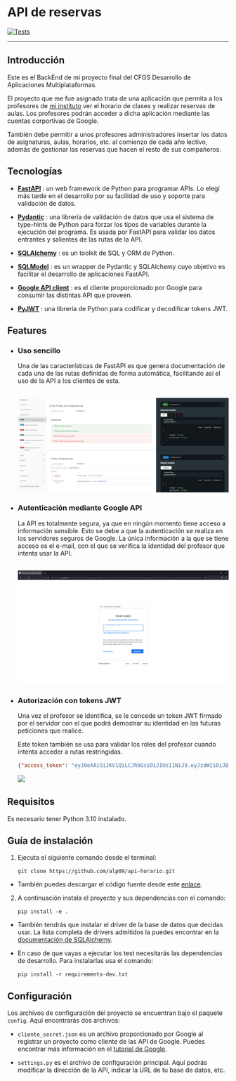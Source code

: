 
# API de reservas

[![Tests](https://github.com/alp09/api-horario/actions/workflows/tests.yml/badge.svg)](https://github.com/alp09/api-horario/actions/workflows/tests.yml)

---

## Introducción

Este es el BackEnd de mi proyecto final del CFGS Desarrollo de Aplicaciones Multiplataformas.

El proyecto que me fue asignado trata de una aplicación que permita a los profesores de [mi instituto](http://www.iestorredelrey.es/es/) ver el horario de clases y realizar reservas de aulas. Los profesores podrán acceder a dicha aplicación mediante las cuentas corportivas de Google.

También debe permitir a unos profesores administradores insertar los datos de asignaturas, aulas, horarios, etc. al comienzo de cada año lectivo, además de gestionar las reservas que hacen el resto de sus compañeros.  


## Tecnologías

* **[FastAPI](https://github.com/tiangolo/fastapi)** : un web framework de Python para programar APIs. Lo elegí más tarde en el desarrollo por su facilidad de uso y soporte para validación de datos.  


* **[Pydantic](https://github.com/samuelcolvin/pydantic)** : una librería de validación de datos que usa el sistema de type-hints de Python para forzar los tipos de variables durante la ejecución del programa. Es usada por FastAPI para validar los datos entrantes y salientes de las rutas de la API. 


* **[SQLAlchemy](https://github.com/sqlalchemy/sqlalchemy)** : es un toolkit de SQL y ORM de Python.   


* **[SQLModel](https://github.com/tiangolo/sqlmodel)** : es un wrapper de Pydantic y SQLAlchemy cuyo objetivo es facilitar el desarrollo de aplicaciones FastAPI.


* **[Google API client](https://github.com/googleapis/google-api-python-client)** : es el cliente proporcionado por Google para consumir las distintas API que proveen. 


* **[PyJWT](https://github.com/jpadilla/pyjwt)** : una librería de Python para codificar y decodificar tokens JWT.


## Features

- ### Uso sencillo

    Una de las características de FastAPI es que genera documentación de cada una de las rutas definidas de forma automática, facilitando así el uso de la API a los clientes de esta. 

    &nbsp;
	![Imagen de la documentación de la API](assets/imagen-docs.png)

- ### Autenticación mediante Google API

    La API es totalmente segura, ya que en ningún momento tiene acceso a información sensible. Esto se debe a que la autenticación se realiza en los servidores seguros de Google. La única información a la que se tiene acceso es el e-mail, con el que se verifica la identidad del profesor que intenta usar la API. 

    &nbsp;
    ![Imagen de la pantalla de login de Google](assets/imagen-google-login.png)

- ### Autorización con tokens JWT

    Una vez el profesor se identifica, se le concede un token JWT firmado por el servidor con el que podrá demostrar su identidad en las futuras peticiones que realice.
    
    Este token también se usa para validar los roles del profesor cuando intenta acceder a rutas restringidas. 

    ```json
    {"access_token": "eyJ0eXAiOiJKV1QiLCJhbGciOiJIUzI1NiJ9.eyJzdWIiOiJBTFAiLCJleHAiOjE2NTU0MTEyMzN9.S_YPiRapP_v3dCCn4OdR0Iy8QC_CtMo4-BD7OTExeAU", "token_type": "bearer"}
    ```

    [![](http://jwt.io/img/badge.svg)](https://jwt.io/)


## Requisitos

Es necesario tener Python 3.10 instalado.	

## Guía de instalación

1. Ejecuta el siguiente comando desde el terminal:
	
    ```shell
    git clone https://github.com/alp09/api-horario.git
    ```

* También puedes descargar el código fuente desde este [enlace](https://github.com/alp09/api-horario/archive/refs/heads/main.zip).


2. A continuación instala el proyecto y sus dependencias con el comando:

    ```shell
    pip install -e .
    ```

* También tendrás que instalar el driver de la base de datos que decidas usar. La lista completa de drivers admitidos la puedes encontrar en la [documentación de SQLAlchemy](https://docs.sqlalchemy.org/en/14/core/engines.html#database-urls).


* En caso de que vayas a ejecutar los test necesitarás las dependencias de desarrollo. Para instalarlas usa el comando:

    ```shell
    pip install -r requirements-dev.txt
    ```

## Configuración

Los archivos de configuración del proyecto se encuentran bajo el paquete `config`. Aquí encontrarás dos archivos:

* `cliente_secret.json` es un archivo proporcionado por Google al registrar un proyecto como cliente de las API de Google. Puedes encontrar más información en el [tutorial de Google](https://developers.google.com/identity/sign-in/web/sign-in).


* `settings.py` es el archivo de configuración principal. Aquí podrás modificar la dirección de la API, indicar la URL de tu base de datos, etc.
